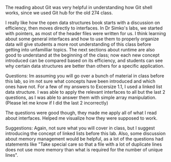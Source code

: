 The reading about Git was very helpful in understanding how Git shell works, since we used Git hub for the old 274 class.

I really like how the open data structures book starts with a discussion on efficiency, then moves directly to interfaces.  In Dr Simko's labs, we started with pointers, as most of the header files were written for us.  I think learning about some general interfaces and how to use them to properly organize data will give students a more root understanding of this class before getting into unfamilliar topics.  The next sections about runtime are also good to understand at the beginning of the class; now each new concept introduced can be compared based on its efficiency, and students can see why certain data structures are better than others for a specific application.

Questions:
Im assuming you will go over a bunch of material in class before this lab, so im not sure what concepts have been introduced and which ones have not.  For a few of my answers to Excersize 1.1, I used a linked list data structure.  I was able to apply the relevant interfaces to all but the last 2 questions, as I was able to answer them with simple array manipulation. (Please let me know if I did the last 2 incorrectly)

The questions were good though, they made me apply all of what I read about interfaces.  Helped me visualize how they were supposed to work.

Suggestions:
Again, not sure what you will cover in class, but I suggest introducing the concept of linked lists before this lab.  Also, some discussion about memory management would be helpful, as a lot of the questions had statements like "Take special care so that a file with a lot of duplicate lines does not use more memory than what is required for the number of unique lines".